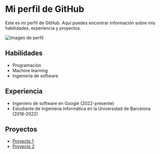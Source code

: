 <!DOCTYPE html>
<html lang="es">
<head>
  <title>Mi perfil de GitHub</title>
  <link rel="stylesheet" href="https://stackpath.bootstrapcdn.com/bootstrap/4.4.1/css/bootstrap.min.css">
</head>
<body>
  <div class="container">
    <div class="row">
      <div class="col-md-12">
        <h1>Mi perfil de GitHub</h1>
        <p>Este es mi perfil de GitHub. Aquí puedes encontrar información sobre mis habilidades, experiencia y proyectos.</p>
      </div>
    </div>
    <div class="row">
      <div class="col-md-4">
        <img src="https://avatars.githubusercontent.com/u/1234567890?v=4" class="rounded-circle" alt="Imagen de perfil">
      </div>
      <div class="col-md-8">
        <h2>Habilidades</h2>
        <ul>
          <li>Programación</li>
          <li>Machine learning</li>
          <li>Ingeniería de software</li>
        </ul>
        <h2>Experiencia</h2>
        <ul>
          <li>Ingeniero de software en Google (2022-presente)</li>
          <li>Estudiante de Ingeniería Informática en la Universidad de Barcelona (2018-2022)</li>
        </ul>
        <h2>Proyectos</h2>
        <ul>
          <li><a href="https://github.com/user/project1">Proyecto 1</a></li>
          <li><a href="https://github.com/user/project2">Proyecto 2</a></li>
        </ul>
      </div>
    </div>
  </div>
</body>
</html>
